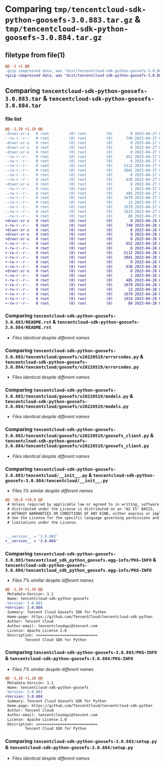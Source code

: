 # Comparing `tmp/tencentcloud-sdk-python-goosefs-3.0.883.tar.gz` & `tmp/tencentcloud-sdk-python-goosefs-3.0.884.tar.gz`

## filetype from file(1)

```diff
@@ -1 +1 @@
-gzip compressed data, was "dist/tencentcloud-sdk-python-goosefs-3.0.883.tar", last modified: Thu Apr 27 00:33:42 2023, max compression
+gzip compressed data, was "dist/tencentcloud-sdk-python-goosefs-3.0.884.tar", last modified: Fri Apr 28 02:20:27 2023, max compression
```

## Comparing `tencentcloud-sdk-python-goosefs-3.0.883.tar` & `tencentcloud-sdk-python-goosefs-3.0.884.tar`

### file list

```diff
@@ -1,19 +1,19 @@
-drwxr-xr-x   0 root         (0) root         (0)        0 2023-04-27 00:33:42.000000 tencentcloud-sdk-python-goosefs-3.0.883/
--rw-r--r--   0 root         (0) root         (0)      749 2023-04-27 00:33:42.000000 tencentcloud-sdk-python-goosefs-3.0.883/README.rst
-drwxr-xr-x   0 root         (0) root         (0)        0 2023-04-27 00:33:42.000000 tencentcloud-sdk-python-goosefs-3.0.883/tencentcloud/
-drwxr-xr-x   0 root         (0) root         (0)        0 2023-04-27 00:33:42.000000 tencentcloud-sdk-python-goosefs-3.0.883/tencentcloud/goosefs/
-drwxr-xr-x   0 root         (0) root         (0)        0 2023-04-27 00:33:42.000000 tencentcloud-sdk-python-goosefs-3.0.883/tencentcloud/goosefs/v20220519/
--rw-r--r--   0 root         (0) root         (0)      652 2023-04-27 00:33:42.000000 tencentcloud-sdk-python-goosefs-3.0.883/tencentcloud/goosefs/v20220519/errorcodes.py
--rw-r--r--   0 root         (0) root         (0)        0 2023-04-27 00:33:42.000000 tencentcloud-sdk-python-goosefs-3.0.883/tencentcloud/goosefs/v20220519/__init__.py
--rw-r--r--   0 root         (0) root         (0)     5112 2023-04-27 00:33:42.000000 tencentcloud-sdk-python-goosefs-3.0.883/tencentcloud/goosefs/v20220519/models.py
--rw-r--r--   0 root         (0) root         (0)     3041 2023-04-27 00:33:42.000000 tencentcloud-sdk-python-goosefs-3.0.883/tencentcloud/goosefs/v20220519/goosefs_client.py
--rw-r--r--   0 root         (0) root         (0)        0 2023-04-27 00:33:42.000000 tencentcloud-sdk-python-goosefs-3.0.883/tencentcloud/goosefs/__init__.py
--rw-r--r--   0 root         (0) root         (0)      630 2023-04-27 00:33:42.000000 tencentcloud-sdk-python-goosefs-3.0.883/tencentcloud/__init__.py
-drwxr-xr-x   0 root         (0) root         (0)        0 2023-04-27 00:33:42.000000 tencentcloud-sdk-python-goosefs-3.0.883/tencentcloud_sdk_python_goosefs.egg-info/
--rw-r--r--   0 root         (0) root         (0)        1 2023-04-27 00:33:42.000000 tencentcloud-sdk-python-goosefs-3.0.883/tencentcloud_sdk_python_goosefs.egg-info/dependency_links.txt
--rw-r--r--   0 root         (0) root         (0)      485 2023-04-27 00:33:42.000000 tencentcloud-sdk-python-goosefs-3.0.883/tencentcloud_sdk_python_goosefs.egg-info/SOURCES.txt
--rw-r--r--   0 root         (0) root         (0)     1679 2023-04-27 00:33:42.000000 tencentcloud-sdk-python-goosefs-3.0.883/tencentcloud_sdk_python_goosefs.egg-info/PKG-INFO
--rw-r--r--   0 root         (0) root         (0)       13 2023-04-27 00:33:42.000000 tencentcloud-sdk-python-goosefs-3.0.883/tencentcloud_sdk_python_goosefs.egg-info/top_level.txt
--rw-r--r--   0 root         (0) root         (0)     1679 2023-04-27 00:33:42.000000 tencentcloud-sdk-python-goosefs-3.0.883/PKG-INFO
--rw-r--r--   0 root         (0) root         (0)     1014 2023-04-27 00:33:42.000000 tencentcloud-sdk-python-goosefs-3.0.883/setup.py
--rw-r--r--   0 root         (0) root         (0)       88 2023-04-27 00:33:42.000000 tencentcloud-sdk-python-goosefs-3.0.883/setup.cfg
+drwxr-xr-x   0 root         (0) root         (0)        0 2023-04-28 02:20:27.000000 tencentcloud-sdk-python-goosefs-3.0.884/
+-rw-r--r--   0 root         (0) root         (0)      749 2023-04-28 02:20:27.000000 tencentcloud-sdk-python-goosefs-3.0.884/README.rst
+drwxr-xr-x   0 root         (0) root         (0)        0 2023-04-28 02:20:27.000000 tencentcloud-sdk-python-goosefs-3.0.884/tencentcloud/
+drwxr-xr-x   0 root         (0) root         (0)        0 2023-04-28 02:20:27.000000 tencentcloud-sdk-python-goosefs-3.0.884/tencentcloud/goosefs/
+drwxr-xr-x   0 root         (0) root         (0)        0 2023-04-28 02:20:27.000000 tencentcloud-sdk-python-goosefs-3.0.884/tencentcloud/goosefs/v20220519/
+-rw-r--r--   0 root         (0) root         (0)      652 2023-04-28 02:20:27.000000 tencentcloud-sdk-python-goosefs-3.0.884/tencentcloud/goosefs/v20220519/errorcodes.py
+-rw-r--r--   0 root         (0) root         (0)        0 2023-04-28 02:20:27.000000 tencentcloud-sdk-python-goosefs-3.0.884/tencentcloud/goosefs/v20220519/__init__.py
+-rw-r--r--   0 root         (0) root         (0)     5112 2023-04-28 02:20:27.000000 tencentcloud-sdk-python-goosefs-3.0.884/tencentcloud/goosefs/v20220519/models.py
+-rw-r--r--   0 root         (0) root         (0)     3041 2023-04-28 02:20:27.000000 tencentcloud-sdk-python-goosefs-3.0.884/tencentcloud/goosefs/v20220519/goosefs_client.py
+-rw-r--r--   0 root         (0) root         (0)        0 2023-04-28 02:20:27.000000 tencentcloud-sdk-python-goosefs-3.0.884/tencentcloud/goosefs/__init__.py
+-rw-r--r--   0 root         (0) root         (0)      630 2023-04-28 02:20:27.000000 tencentcloud-sdk-python-goosefs-3.0.884/tencentcloud/__init__.py
+drwxr-xr-x   0 root         (0) root         (0)        0 2023-04-28 02:20:27.000000 tencentcloud-sdk-python-goosefs-3.0.884/tencentcloud_sdk_python_goosefs.egg-info/
+-rw-r--r--   0 root         (0) root         (0)        1 2023-04-28 02:20:27.000000 tencentcloud-sdk-python-goosefs-3.0.884/tencentcloud_sdk_python_goosefs.egg-info/dependency_links.txt
+-rw-r--r--   0 root         (0) root         (0)      485 2023-04-28 02:20:27.000000 tencentcloud-sdk-python-goosefs-3.0.884/tencentcloud_sdk_python_goosefs.egg-info/SOURCES.txt
+-rw-r--r--   0 root         (0) root         (0)     1679 2023-04-28 02:20:27.000000 tencentcloud-sdk-python-goosefs-3.0.884/tencentcloud_sdk_python_goosefs.egg-info/PKG-INFO
+-rw-r--r--   0 root         (0) root         (0)       13 2023-04-28 02:20:27.000000 tencentcloud-sdk-python-goosefs-3.0.884/tencentcloud_sdk_python_goosefs.egg-info/top_level.txt
+-rw-r--r--   0 root         (0) root         (0)     1679 2023-04-28 02:20:27.000000 tencentcloud-sdk-python-goosefs-3.0.884/PKG-INFO
+-rw-r--r--   0 root         (0) root         (0)     1014 2023-04-28 02:20:27.000000 tencentcloud-sdk-python-goosefs-3.0.884/setup.py
+-rw-r--r--   0 root         (0) root         (0)       88 2023-04-28 02:20:27.000000 tencentcloud-sdk-python-goosefs-3.0.884/setup.cfg
```

### Comparing `tencentcloud-sdk-python-goosefs-3.0.883/README.rst` & `tencentcloud-sdk-python-goosefs-3.0.884/README.rst`

 * *Files identical despite different names*

### Comparing `tencentcloud-sdk-python-goosefs-3.0.883/tencentcloud/goosefs/v20220519/errorcodes.py` & `tencentcloud-sdk-python-goosefs-3.0.884/tencentcloud/goosefs/v20220519/errorcodes.py`

 * *Files identical despite different names*

### Comparing `tencentcloud-sdk-python-goosefs-3.0.883/tencentcloud/goosefs/v20220519/models.py` & `tencentcloud-sdk-python-goosefs-3.0.884/tencentcloud/goosefs/v20220519/models.py`

 * *Files identical despite different names*

### Comparing `tencentcloud-sdk-python-goosefs-3.0.883/tencentcloud/goosefs/v20220519/goosefs_client.py` & `tencentcloud-sdk-python-goosefs-3.0.884/tencentcloud/goosefs/v20220519/goosefs_client.py`

 * *Files identical despite different names*

### Comparing `tencentcloud-sdk-python-goosefs-3.0.883/tencentcloud/__init__.py` & `tencentcloud-sdk-python-goosefs-3.0.884/tencentcloud/__init__.py`

 * *Files 1% similar despite different names*

```diff
@@ -10,8 +10,8 @@
 # Unless required by applicable law or agreed to in writing, software
 # distributed under the License is distributed on an "AS IS" BASIS,
 # WITHOUT WARRANTIES OR CONDITIONS OF ANY KIND, either express or implied.
 # See the License for the specific language governing permissions and
 # limitations under the License.
 
 
-__version__ = '3.0.883'
+__version__ = '3.0.884'
```

### Comparing `tencentcloud-sdk-python-goosefs-3.0.883/tencentcloud_sdk_python_goosefs.egg-info/PKG-INFO` & `tencentcloud-sdk-python-goosefs-3.0.884/tencentcloud_sdk_python_goosefs.egg-info/PKG-INFO`

 * *Files 7% similar despite different names*

```diff
@@ -1,10 +1,10 @@
 Metadata-Version: 1.1
 Name: tencentcloud-sdk-python-goosefs
-Version: 3.0.883
+Version: 3.0.884
 Summary: Tencent Cloud Goosefs SDK for Python
 Home-page: https://github.com/TencentCloud/tencentcloud-sdk-python
 Author: Tencent Cloud
 Author-email: tencentcloudapi@tencent.com
 License: Apache License 2.0
 Description: ============================
         Tencent Cloud SDK for Python
```

### Comparing `tencentcloud-sdk-python-goosefs-3.0.883/PKG-INFO` & `tencentcloud-sdk-python-goosefs-3.0.884/PKG-INFO`

 * *Files 7% similar despite different names*

```diff
@@ -1,10 +1,10 @@
 Metadata-Version: 1.1
 Name: tencentcloud-sdk-python-goosefs
-Version: 3.0.883
+Version: 3.0.884
 Summary: Tencent Cloud Goosefs SDK for Python
 Home-page: https://github.com/TencentCloud/tencentcloud-sdk-python
 Author: Tencent Cloud
 Author-email: tencentcloudapi@tencent.com
 License: Apache License 2.0
 Description: ============================
         Tencent Cloud SDK for Python
```

### Comparing `tencentcloud-sdk-python-goosefs-3.0.883/setup.py` & `tencentcloud-sdk-python-goosefs-3.0.884/setup.py`

 * *Files identical despite different names*

